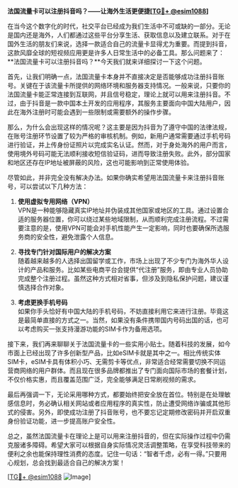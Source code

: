 **法国流量卡可以注册抖音吗？——让海外生活更便捷[[TG💪+ @esim1088](https://t.me/s/esim1088)]**

在当今这个数字化的时代，社交平台已经成为我们生活中不可或缺的一部分。无论是国内还是海外，人们都通过这些平台分享生活、获取信息以及建立联系。对于在国外生活的朋友们来说，选择一款适合自己的流量卡显得尤为重要。而提到抖音，这款风靡全球的短视频应用更是许多人日常生活中的必备工具。那么问题来了：**法国流量卡可以注册抖音吗？**今天我们就来详细探讨一下这个问题。

首先，让我们明确一点，法国流量卡本身并不直接决定是否能够成功注册抖音账号。关键在于该流量卡所提供的网络环境和服务器支持情况。一般来说，只要你的法国流量卡能正常连接到互联网，并且信号稳定，理论上就可以用来注册抖音。不过，由于抖音是一款中国本土开发的应用程序，其服务主要面向中国大陆用户，因此在海外注册时可能会遇到一些限制或需要额外的操作步骤。

那么，为什么会出现这样的情况呢？这主要是因为抖音为了遵守中国的法律法规，在账号注册环节设置了较为严格的审核机制。例如，新用户通常需要通过手机号码进行验证，并上传身份证照片以完成实名认证。然而，对于身处海外的用户而言，使用境外号码可能无法顺利接收短信验证码，进而导致注册失败。此外，部分国家和地区还存在IP地址被屏蔽的风险，这也可能影响到正常使用体验。

尽管如此，并非完全没有解决办法。如果你确实希望用法国流量卡来注册抖音账号，可以尝试以下几种方法：

1. **使用虚拟专用网络（VPN）**  
   VPN是一种能够隐藏真实IP地址并伪装成其他国家或地区的工具。通过设置合适的服务器位置，你可以绕过某些地域限制，从而顺利完成注册流程。不过需要注意的是，使用VPN可能会对手机性能产生一定影响，同时也要确保所选服务商的安全性，避免泄露个人信息。

2. **寻找专门针对国际用户的解决方案**  
   随着越来越多的人选择出国留学或工作，市场上出现了不少专门为海外华人设计的产品和服务。比如某些电商平台会提供“代注册”服务，即由专业人员协助完成整个注册过程。虽然这种方式相对省事，但涉及到隐私保护问题，建议谨慎选择合作对象。

3. **考虑更换手机号码**  
   如果你手头恰好有中国大陆的手机号码，不妨直接利用它来进行注册。毕竟这是最简单直接的方式之一。当然，如果没有条件携带国内号码出国的话，也可以考虑购买一张支持漫游功能的SIM卡作为备用选项。

接下来，我们再来聊聊关于法国流量卡的一些实用小贴士。随着科技的发展，如今市面上已经出现了许多创新型产品，比如eSIM卡就是其中之一。相比传统实体SIM卡，eSIM卡具有体积小巧、无需剪卡等优点，非常适合经常需要切换不同运营商网络的用户群体。而且现在很多品牌都推出了专门面向国际市场的套餐计划，不仅价格实惠，而且覆盖范围广泛，完全能够满足日常刷视频的需求。

最后再强调一下，无论采用哪种方式，都要始终把安全放在首位。特别是在处理敏感信息时，务必确认相关网站或者应用程序的真实性，防止遭受网络诈骗或其他形式的侵害。另外，即使成功注册了抖音账号，也不要忘记定期修改密码并开启双重身份验证功能，进一步提高账户安全性。

总之，虽然法国流量卡在理论上是可以用来注册抖音的，但在实际操作过程中仍需克服诸多障碍。希望大家可以根据自身实际情况灵活调整策略，在享受科技带来的便利之余也能保持理性消费的态度。记住一句话：“智者千虑，必有一得。”只要用心规划，总会找到最适合自己的解决方案！

[[TG💪+ @esim1088](https://t.me/s/esim1088) ![Image](https://i.postimg.cc/4NQfJmqS/Snipaste-2025-05-13-00-14-12.png)]